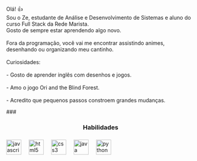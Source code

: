 <br clear="both">

<h2 align="center"></h2>

###

<p align="left">Olá! 👍<br>Sou o Ze, estudante de Análise e Desenvolvimento de Sistemas e aluno do curso Full Stack da Rede Marista.<br>Gosto de sempre estar aprendendo algo novo.<br><br>Fora da programação, você vai me encontrar assistindo animes, desenhando ou organizando meu cantinho.<br><br>Curiosidades:<br><br>- Gosto de aprender inglês com desenhos e jogos.<br><br>- Amo o jogo Ori and the Blind Forest.<br><br>- Acredito que pequenos passos constroem grandes mudanças.</p>
###
<h3 align="center">Habilidades</h3>

###

<div align="left">
  <img src="https://cdn.jsdelivr.net/gh/devicons/devicon/icons/javascript/javascript-original.svg" height="40" alt="javascript logo"  />
  <img width="12" />
  <img src="https://cdn.jsdelivr.net/gh/devicons/devicon/icons/html5/html5-original.svg" height="40" alt="html5 logo"  />
  <img width="12" />
  <img src="https://cdn.jsdelivr.net/gh/devicons/devicon/icons/css3/css3-original.svg" height="40" alt="css3 logo"  />
  <img width="12" />
  <img src="https://cdn.jsdelivr.net/gh/devicons/devicon/icons/java/java-original.svg" height="40" alt="java logo"  />
  <img width="12" />
  <img src="https://cdn.jsdelivr.net/gh/devicons/devicon/icons/python/python-original.svg" height="40" alt="python logo"  />
</div>

###

